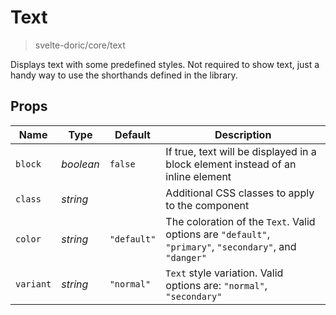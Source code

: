 # Text
> svelte-doric/core/text

Displays text with some predefined styles. Not required to show text, just a
handy way to use the shorthands defined in the library.

## Props
| Name | Type | Default | Description |
| --- | --- | --- | --- |
| `block` | _boolean_ | `false` | If true, text will be displayed in a block element instead of an inline element
| `class` | _string_ | | Additional CSS classes to apply to the component
| `color` | _string_ | `"default"` | The coloration of the `Text`. Valid options are `"default"`, `"primary"`, `"secondary"`, and `"danger"`
| `variant` | _string_ | `"normal"` | `Text` style variation. Valid options are: `"normal"`, `"secondary"`
